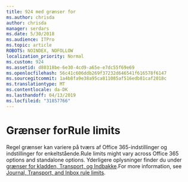 ```yaml
---
title: 924 med grænser for
ms.author: chrisda
author: chrisda
manager: serdars
ms.date: 5/30/2018
ms.audience: ITPro
ms.topic: article
ROBOTS: NOINDEX, NOFOLLOW
localization_priority: Normal
ms.custom: 924
ms.assetid: d80318be-6e30-4cd9-a65e-e7dc55f69e69
ms.openlocfilehash: 56c41c606ddb269f37232d646541f616578f6147
ms.sourcegitcommit: 1a4b8fa9e38a95ca811085af516edb81caf2018c
ms.translationtype: MT
ms.contentlocale: da-DK
ms.lasthandoff: 04/13/2019
ms.locfileid: "31857766"
---
```

# <a name="rule-limits"></a><span data-ttu-id="b57cd-102">Grænser for</span><span class="sxs-lookup"><span data-stu-id="b57cd-102">Rule limits</span></span>

<span data-ttu-id="b57cd-103">Regel grænser kan variere på tværs af Office 365-indstillinger og indstillinger for enkeltstående.</span><span class="sxs-lookup"><span data-stu-id="b57cd-103">Rule limits might vary across Office 365 options and standalone options.</span></span> <span data-ttu-id="b57cd-104">Yderligere oplysninger finder du under [grænser for kladden, Transport, og Indbakke](https://technet.microsoft.com/library/exchange-online-limits.aspx).</span><span class="sxs-lookup"><span data-stu-id="b57cd-104">For more information, see [Journal, Transport, and Inbox rule limits](https://technet.microsoft.com/library/exchange-online-limits.aspx).</span></span>
